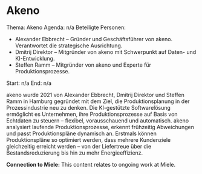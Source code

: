 # Akeno
Thema: Akeno
Agenda: n/a
Beteiligte Personen:
- Alexander Ebbrecht – Gründer und Geschäftsführer von akeno. Verantwortet die strategische Ausrichtung.
- Dmitrij Direktor – Mitgründer von akeno mit Schwerpunkt auf Daten- und KI-Entwicklung.
- Steffen Ramm – Mitgründer von akeno und Experte für Produktionsprozesse.

Start: n/a
End: n/a

akeno wurde 2021 von Alexander Ebbrecht, Dmitrij Direktor und Steffen Ramm in Hamburg gegründet mit dem Ziel, die Produktionsplanung in der Prozessindustrie neu zu denken. Die KI-gestützte Softwarelösung ermöglicht es Unternehmen, ihre Produktionsprozesse auf Basis von Echtdaten zu steuern – flexibel, vorausschauend und automatisch. akeno analysiert laufende Produktionsprozesse, erkennt frühzeitig Abweichungen und passt Produktionspläne dynamisch an. Erstmals können Produktionspläne so optimiert werden, dass mehrere Kundenziele gleichzeitig erreicht werden – von der Liefertreue über die Bestandsreduzierung bis hin zu mehr Energieeffizienz.

**Connection to Miele:** This content relates to ongoing work at Miele.
